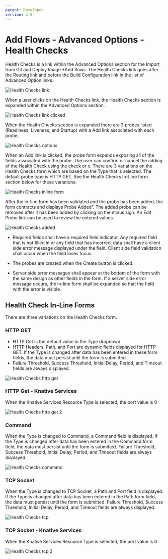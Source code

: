 ```yaml
---
parent: Developer
version: 4.5
---
```


# Add Flows - Advanced Options - Health Checks

Health Checks is a link within the Advanced Options section for the Import from Git and Deploy Image +Add flows. The Health Checks link goes after the Routing link and before the Build Configuration link in the list of Advanced Option links.

![Health Checks link](img/Add_Health_Checks_1.png)


When a user clicks on the Health Checks link, the Health Checks section is expanded within the Advanced Options section.

![Health Checks link clicked](img/Add_Health_Checks_2.png)

When the Health Checks section is expanded there are 3 probes listed (Readiness, Liveness, and Startup) with a Add <probe name> link associated with each probe.

![Health Checks options](img/Add_Health_Checks_3.png)

When an  Add <probe name>  link is clicked, the probe form expands exposing all of the fields associated with the probe.  The user can confirm or cancel the adding of the Health Check using the check or x.  There are 3 variations on the Health Checks form which are based on the Type that is selected. The default probe type is HTTP GET. See the Health Checks In-Line form section below for these variations.

![Health Checks inline form](img/Add_Health_Checks_4.png)

After the in-line form has been validated and the probe has been added, the form contracts and displays <probe name> Probe Added”. The added probe can be removed after it has been added by clicking on the minus sign. An Edit Probe link can be used to review the entered values.

![Health Checks added](img/Add_Health_Checks_5.png)


* Required fields shall have a required field indicator. Any required field that is not filled in or any field that has incorrect data shall have a client side error message displayed under the field. Client side field validation shall occur when the field loses focus.

* The probes are created when the Create button is clicked.

* Server side error messages shall appear at the bottom of the form with the same design as other fields in the form. If a server side error message occurs, the in-line form shall be expanded so that the field with the error is visible.


## Health Check In-Line Forms
There are three variations on the Health Checks form.

### HTTP GET
* HTTP Get is the default value in the Type dropdown
* HTTP Headers, Path, and Port are dynamic fields displayed for HTTP GET. If the Type is changed after data has been entered in these form fields, the data must persist until the form is submitted.
* Failure Threshold, Success Threshold, Initial Delay, Period, and Timeout fields are always displayed.

![Health Checks http get](img/FINAL_FORM_HTTP_GET.png)

### HTTP Get - Knative Services
When the Knative Services Resource Type is selected, the port value is 0

![Health Checks http get 2](img/FINAL_FORM_HTTP_GET_Knative.png)

### Command
When the Type is changed to Command, a Command field is displayed. If the Type is changed after data has been entered in the Command form field, the data must persist until the form is submitted.
Failure Threshold, Success Threshold, Initial Delay, Period, and Timeout fields are always displayed.

![Health Checks command](img/FINAL_FORM_Container_Command.png)

### TCP Socket
When the Type is changed to TCP Socket, a Path and Port field is displayed. If the Type is changed after data has been entered in the Path form field, the data must persist until the form is submitted.
Failure Threshold, Success Threshold, Initial Delay, Period, and Timeout fields are always displayed.

![Health Checks tcp](img/FINAL_FORM_TCP.png)

### TCP Socket - Knative Services
When the Knative Services Resource Type is selected, the port value is 0

![Health Checks tcp 2](img/FINAL_FORM_TCP_Knative.png)

